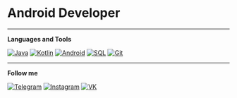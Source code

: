 # Android Developer

---

**Languages and Tools**

[![Java](https://img.shields.io/badge/Java-426385?style=for-the-badge&logo=java)](https://github.com/IaroslavOmelianenko)
[![Kotlin](https://img.shields.io/badge/Kotlin-426385?style=for-the-badge&logo=Kotlin)](https://github.com/IaroslavOmelianenko)
[![Android](https://img.shields.io/badge/Android-2F4F4F?style=for-the-badge&logo=Android)](https://github.com/IaroslavOmelianenko)
[![SQL](https://img.shields.io/badge/SQL-2F4F4F?style=for-the-badge&logo=postgresql)](https://github.com/IaroslavOmelianenko)
[![Git](https://img.shields.io/badge/Git-2F4F4F?style=for-the-badge&logo=git)](https://github.com/IaroslavOmelianenko)

---

**Follow me**

[![Telegram](https://img.shields.io/badge/Telegram-2F4F4F?style=for-the-badge&logo=Telegram)](https://t.me/yara_mint)
[![Instagram](https://img.shields.io/badge/Instagram-2F4F4F?style=for-the-badge&logo=Instagram)](https://www.instagram.com/the_y_the_yara/)
[![VK](https://img.shields.io/badge/VKontakte-2F4F4F?style=for-the-badge&logo=vk)](https://vk.com/omelyanenko)
